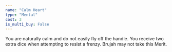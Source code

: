 ```yaml
---
name: "Calm Heart"
type: "Mental"
cost: 3
is_multi_buy: False
---
```


You are naturally calm and do not easily fly off the handle. You receive two extra dice when attempting to resist a frenzy. Brujah may not take this Merit.